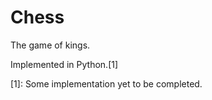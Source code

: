 # Chess

The game of kings.

Implemented in Python.[1]

[1]: Some implementation yet to be completed.
